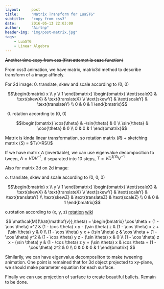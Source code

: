 ```yaml
---
layout:     post
title:      "Matrix Transform for LuaSTG"
subtitle:   "copy from css3"
date:       2016-05-13 22:03:00
author:     "Airtnp"
header-img: "img/post-matrix.jpg"
tags:
    - LuaSTG
    - Linear Algebra
---
```


<del>Another time copy from css \(first attempt is ease function\)</del>

From css3 animation, we have matrix, matrix3d method to describe transform of a image affinely. 

For 2d image:
0. translate, skew and scale according to \(0, 0\)

$$\begin{bmatrix} x \\ y \\ 1 \end{bmatrix}  
\begin{bmatrix}
	\text{scaleX} & \text{skewX} & \text{translateX} \\
	\text{skewY} & \text{scaleY} & \text{translateY} \\
	0 & 0 & 1
 \end{bmatrix}$$

0. rotation according to \(0, 0\)

 $$\begin{bmatrix} 
	\cos{\theta} & -\sin{\theta} & 0 \\
	\sin{\theta} & \cos{\theta} & 0 \\
	0 & 0 & 1
 \end{bmatrix}$$

Matrix is kinda linear transformation, so rotation matrix \($R$\) + sketching matrix \($S$\) = $T\(=RS\)$

 If we have matrix $A$ \(invertiable\), we can use eigenvalue decomposition to tween, $A=VDV^{-1}$, if separated into 10 steps, $T = VD^{1/10}V^{-1}$

 Also for matrix 3d on 2d image:

o. translate, skew and scale according to \(0, 0, 0\)

$$\begin{bmatrix} x \\ y \\ 1 \end{bmatrix}  
\begin{bmatrix}
	\text{scaleX} & \text{skewX} & \text{translateX} \\
	\text{skewY} & \text{scaleY} & \text{translateY} \\
	\text{skewZ} & \text{translateZ} & \text{scaleZ} \\
	0 & 0 & 1
 \end{bmatrix}$$

o.rotation according to \(x, y, z\) [rotation](http://blog.csdn.net/harryhare/article/details/9195053) [wiki](https://zh.wikipedia.org/wiki/%E6%97%8B%E8%BD%AC%E7%9F%A9%E9%98%B5)

$$ \mathcal{M}(\hat{\mathbf{v}},\theta) = \begin{bmatrix}
   \cos \theta + (1 - \cos \theta) x^2
 & (1 - \cos \theta) x y - (\sin \theta) z 
 & (1 - \cos \theta) x z + (\sin \theta) y & 0 
\\
   (1 - \cos \theta) y x + (\sin \theta) z 
 & \cos \theta + (1 - \cos \theta) y^2
 & (1 - \cos \theta) y z - (\sin \theta) x & 0
\\
   (1 - \cos \theta) z x - (\sin \theta) y
 & (1 - \cos \theta) z y + (\sin \theta) x
 & \cos \theta + (1 - \cos \theta) z^2 & 0
 \\
 0 & 0 & 0 & 1
\end{bmatrix} $$

Similarily, we can have eigenvalue decomposiiton to make tweening animation. One point is remained that for 3d object projected to xy-plane, we should make parameter equation for each surface.


Finally we can use projection of surface to create beautiful bullets. Remain to be done.




